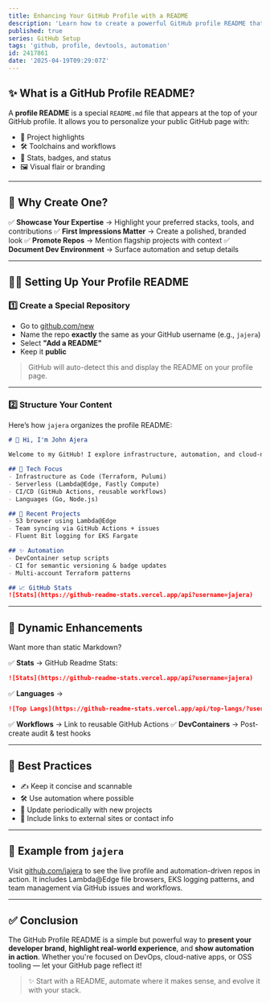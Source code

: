 ```yaml
---
title: Enhancing Your GitHub Profile with a README
description: 'Learn how to create a powerful GitHub profile README that highlights your projects, tools, and automations. See how `jajera` uses it to showcase real-world cloud-native workflows.'
published: true
series: GitHub Setup
tags: 'github, profile, devtools, automation'
id: 2417861
date: '2025-04-19T09:29:07Z'
---
```


## ✨ What is a GitHub Profile README?

A **profile README** is a special `README.md` file that appears at the top of your GitHub profile. It allows you to personalize your public GitHub page with:

- 🧾 Project highlights
- 🛠️ Toolchains and workflows
- 🧪 Stats, badges, and status
- 🖼️ Visual flair or branding

---

## 🚀 Why Create One?

✅ **Showcase Your Expertise** → Highlight your preferred stacks, tools, and contributions
✅ **First Impressions Matter** → Create a polished, branded look
✅ **Promote Repos** → Mention flagship projects with context
✅ **Document Dev Environment** → Surface automation and setup details

---

## 👨‍💻 Setting Up Your Profile README

### 1️⃣ Create a Special Repository

- Go to [github.com/new](https://github.com/new)
- Name the repo **exactly** the same as your GitHub username (e.g., `jajera`)
- Select **"Add a README"**
- Keep it **public**

> GitHub will auto-detect this and display the README on your profile page.

---

### 2️⃣ Structure Your Content

Here’s how `jajera` organizes the profile README:

```markdown
# 👋 Hi, I'm John Ajera

Welcome to my GitHub! I explore infrastructure, automation, and cloud-native tooling through modular and real-world demos.

## 🚀 Tech Focus
- Infrastructure as Code (Terraform, Pulumi)
- Serverless (Lambda@Edge, Fastly Compute)
- CI/CD (GitHub Actions, reusable workflows)
- Languages (Go, Node.js)

## 🔧 Recent Projects
- S3 browser using Lambda@Edge
- Team syncing via GitHub Actions + issues
- Fluent Bit logging for EKS Fargate

## ✨ Automation
- DevContainer setup scripts
- CI for semantic versioning & badge updates
- Multi-account Terraform patterns

## 📈 GitHub Stats
![Stats](https://github-readme-stats.vercel.app/api?username=jajera)
```

---

## 🧩 Dynamic Enhancements

Want more than static Markdown?

✅ **Stats** → GitHub Readme Stats:

```markdown
![Stats](https://github-readme-stats.vercel.app/api?username=jajera)
```

✅ **Languages** →

```markdown
![Top Langs](https://github-readme-stats.vercel.app/api/top-langs/?username=jajera)
```

✅ **Workflows** → Link to reusable GitHub Actions
✅ **DevContainers** → Post-create audit & test hooks

---

## 🎯 Best Practices

- ✍️ Keep it concise and scannable
- 🛠️ Use automation where possible
- 🔄 Update periodically with new projects
- 🚀 Include links to external sites or contact info

---

## 🧪 Example from `jajera`

Visit [github.com/jajera](https://github.com/jajera) to see the live profile and automation-driven repos in action. It includes Lambda@Edge file browsers, EKS logging patterns, and team management via GitHub issues and workflows.

---

## ✅ Conclusion

The GitHub Profile README is a simple but powerful way to **present your developer brand**, **highlight real-world experience**, and **show automation in action**. Whether you're focused on DevOps, cloud-native apps, or OSS tooling — let your GitHub page reflect it!

> ✨ Start with a README, automate where it makes sense, and evolve it with your stack.
